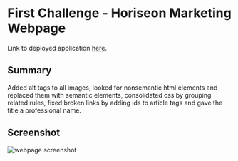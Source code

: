 # First Challenge - Horiseon Marketing Webpage

Link to deployed application [here](https://taylorbwatters.github.io/first-challenge/).

## Summary

Added alt tags to all images, looked for nonsemantic html elements and replaced them with semantic elements, consolidated css by grouping related rules, fixed broken links by adding ids to article tags and gave the title a professional name. 

## Screenshot

![webpage screenshot](assets/images/app-screenshot.png)
